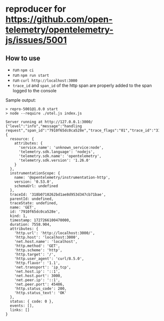 # reproducer for https://github.com/open-telemetry/opentelemetry-js/issues/5001

## How to use

- run `npm ci`
- run `npm run start`
- run `curl http://localhost:3000`
- `trace_id` and `span_id` of the http span are properly added to the span logged to the console

Sample output:

```
> repro-5001@1.0.0 start
> node --require ./otel.js index.js

Server running at http://127.0.0.1:3000/
{"level":"info","message":"handling request","span_id":"7910f65dc0ca528e","trace_flags":"01","trace_id":"318b0710262bd1ae8d953d347cb71bae"}
{
  resource: {
    attributes: {
      'service.name': 'unknown_service:node',
      'telemetry.sdk.language': 'nodejs',
      'telemetry.sdk.name': 'opentelemetry',
      'telemetry.sdk.version': '1.26.0'
    }
  },
  instrumentationScope: {
    name: '@opentelemetry/instrumentation-http',
    version: '0.53.0',
    schemaUrl: undefined
  },
  traceId: '318b0710262bd1ae8d953d347cb71bae',
  parentId: undefined,
  traceState: undefined,
  name: 'GET',
  id: '7910f65dc0ca528e',
  kind: 1,
  timestamp: 1727266100470000,
  duration: 7558.904,
  attributes: {
    'http.url': 'http://localhost:3000/',
    'http.host': 'localhost:3000',
    'net.host.name': 'localhost',
    'http.method': 'GET',
    'http.scheme': 'http',
    'http.target': '/',
    'http.user_agent': 'curl/8.5.0',
    'http.flavor': '1.1',
    'net.transport': 'ip_tcp',
    'net.host.ip': '::1',
    'net.host.port': 3000,
    'net.peer.ip': '::1',
    'net.peer.port': 45486,
    'http.status_code': 200,
    'http.status_text': 'OK'
  },
  status: { code: 0 },
  events: [],
  links: []
}
```
